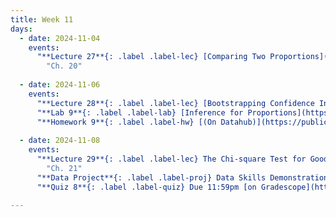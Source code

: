 ```yaml
---
title: Week 11
days:
  - date: 2024-11-04
    events:
      "**Lecture 27**{: .label .label-lec} [Comparing Two Proportions](https://ph142-ucb.github.io/fa24/src/lec/Lec27_Comparing-two-proportions.html) [(Recording)](https://berkeley.zoom.us/rec/share/l92WfVcJkRFb8yt-BmW6ro9yhtpTfzwhoL_tswm6zVsHmrYbTicllzjKqbaEWZXO.RfTmOl6bKz3laagO)":
        "Ch. 20"
        
  - date: 2024-11-06
    events:
      "**Lecture 28**{: .label .label-lec} [Bootstrapping Confidence Intervals](https://ph142-ucb.github.io/fa24/src/lec/Lec28_bootstrapping.html) [(Recording)](https://berkeley.zoom.us/rec/share/49tZZV7tn_XiHEaZOrvUY_JEKEE13drzhu3-uOFWkhaPa_-Df362w-oJF9NSD-eK.HfGpiSACJ7pIvr5F)":
      "**Lab 9**{: .label .label-lab} [Inference for Proportions](https://publichealth.datahub.berkeley.edu/hub/user-redirect/git-pull?repo=https%3A%2F%2Fgithub.com%2Fph142-ucb%2Fph142-fa24&urlpath=rstudio%2F&branch=main) (Due Nov 8th)":
      "**Homework 9**{: .label .label-hw} [(On Datahub)](https://publichealth.datahub.berkeley.edu/hub/user-redirect/git-pull?repo=https%3A%2F%2Fgithub.com%2Fph142-ucb%2Fph142-fa24&urlpath=rstudio%2F&branch=main)": 
      
  - date: 2024-11-08
    events:
      "**Lecture 29**{: .label .label-lec} The Chi-square Test for Goodness of Fit ":
        "Ch. 21"  
      "**Data Project**{: .label .label-proj} Data Skills Demonstration Part II (Due 10:00 PM PST)":
      "**Quiz 8**{: .label .label-quiz} Due 11:59pm [on Gradescope](https://www.gradescope.com/courses/833518)":

---
```


